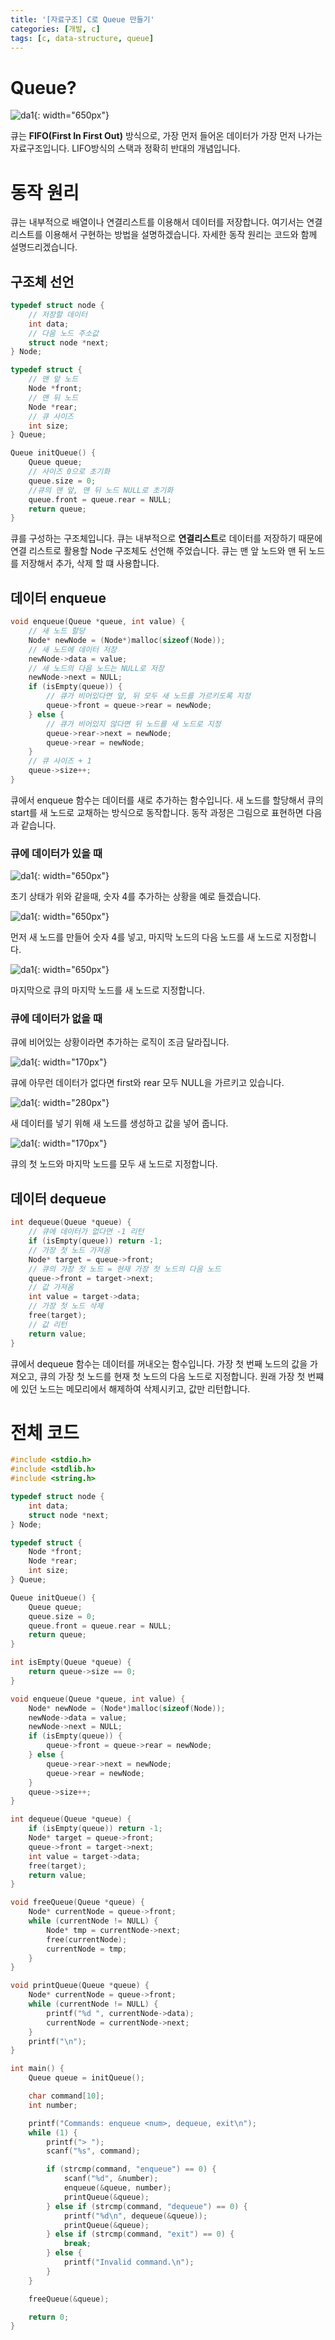 ```yaml
---
title: '[자료구조] C로 Queue 만들기'
categories: [개발, c]
tags: [c, data-structure, queue]
---
```



# Queue?

![da1](/assets/img/2024-05-11-queue/queue1.webp){: width="650px"}

큐는 **FIFO(First In First Out)** 방식으로, 가장 먼저 들어온 데이터가 가장 먼저 나가는 자료구조입니다. 
LIFO방식의 스택과 정확히 반대의 개념입니다.


# 동작 원리

큐는 내부적으로 배열이나 연결리스트를 이용해서 데이터를 저장합니다. 
여기서는 연결리스트를 이용해서 구현하는 방법을 설명하겠습니다. 
자세한 동작 원리는 코드와 함께 설명드리겠습니다.

## 구조체 선언

```c
typedef struct node {
    // 저장할 데이터
    int data;
    // 다음 노드 주소값
    struct node *next;
} Node;

typedef struct {
    // 맨 앞 노드
    Node *front;
    // 맨 뒤 노드
    Node *rear;
    // 큐 사이즈
    int size;
} Queue;

Queue initQueue() {
    Queue queue;
    // 사이즈 0으로 초기화
    queue.size = 0;
    //큐의 맨 앞, 맨 뒤 노드 NULL로 초기화
    queue.front = queue.rear = NULL;
    return queue;
}
```

큐를 구성하는 구조체입니다. 
큐는 내부적으로 **연결리스트**로 데이터를 저장하기 때문에 연결 리스트로 활용할 Node 구조체도 선언해 주었습니다. 
큐는 맨 앞 노드와 맨 뒤 노드를 저장해서 추가, 삭제 할 떄 사용합니다.

## 데이터 enqueue

```c
void enqueue(Queue *queue, int value) {
    // 새 노드 할당
    Node* newNode = (Node*)malloc(sizeof(Node));
    // 새 노드에 데이터 저장
    newNode->data = value;
    // 새 노드의 다음 노드는 NULL로 저장
    newNode->next = NULL;
    if (isEmpty(queue)) {
        // 큐가 비어있다면 앞, 뒤 모두 새 노드를 가르키도록 지정
        queue->front = queue->rear = newNode;
    } else {
        // 큐가 비어있지 않다면 뒤 노드를 새 노드로 지정
        queue->rear->next = newNode;
        queue->rear = newNode;
    }
    // 큐 사이즈 + 1
    queue->size++;
}
```

큐에서 enqueue 함수는 데이터를 새로 추가하는 함수입니다. 
새 노드를 할당해서 큐의 start를 새 노드로 교채하는 방식으로 동작합니다. 
동작 과정은 그림으로 표현하면 다음과 같습니다.

### 큐에 데이터가 있을 때

![da1](/assets/img/2024-05-11-queue/queue_enqueue1.webp){: width="650px"}

초기 상태가 위와 같을때, 숫자 4를 추가하는 상황을 예로 들겠습니다.

![da1](/assets/img/2024-05-11-queue/queue_enqueue2.webp){: width="650px"}

먼저 새 노드를 만들어 숫자 4를 넣고, 마지막 노드의 다음 노드를 새 노드로 지정합니다.

![da1](/assets/img/2024-05-11-queue/queue_enqueue3.webp){: width="650px"}

마지막으로 큐의 마지막 노드를 새 노드로 지정합니다. 

### 큐에 데이터가 없을 때

큐에 비어있는 상황이라면 추가하는 로직이 조금 달라집니다. 

![da1](/assets/img/2024-05-11-queue/queue_enqueue4.webp){: width="170px"}

큐에 아무런 데이터가 없다면 first와 rear 모두 NULL을 가르키고 있습니다.

![da1](/assets/img/2024-05-11-queue/queue_enqueue5.webp){: width="280px"}

새 데이터를 넣기 위해 새 노드를 생성하고 값을 넣어 줍니다.

![da1](/assets/img/2024-05-11-queue/queue_enqueue6.webp){: width="170px"}

큐의 첫 노드와 마지막 노드를 모두 새 노드로 지정합니다.

## 데이터 dequeue

```c
int dequeue(Queue *queue) {
    // 큐에 데이터가 없다면 -1 리턴
    if (isEmpty(queue)) return -1;
    // 가장 첫 노드 가져옴
    Node* target = queue->front;
    // 큐의 가장 첫 노드 = 현재 가장 첫 노드의 다음 노드
    queue->front = target->next;
    // 값 가져옴
    int value = target->data;
    // 가장 첫 노드 삭제
    free(target);
    // 값 리턴
    return value;
}
```

큐에서 dequeue 함수는 데이터를 꺼내오는 함수입니다. 
가장 첫 번째 노드의 값을 가져오고, 큐의 가장 첫 노드를 현재 첫 노드의 다음 노드로 지정합니다. 
원래 가장 첫 번쨰에 있던 노드는 메모리에서 해제하여 삭제시키고, 값만 리턴합니다.


# 전체 코드

```c
#include <stdio.h>
#include <stdlib.h>
#include <string.h>

typedef struct node {
    int data;
    struct node *next;
} Node;

typedef struct {
    Node *front;
    Node *rear;
    int size;
} Queue;

Queue initQueue() {
    Queue queue;
    queue.size = 0;
    queue.front = queue.rear = NULL;
    return queue;
}

int isEmpty(Queue *queue) {
    return queue->size == 0;
}

void enqueue(Queue *queue, int value) {
    Node* newNode = (Node*)malloc(sizeof(Node));
    newNode->data = value;
    newNode->next = NULL;
    if (isEmpty(queue)) {
        queue->front = queue->rear = newNode;
    } else {
        queue->rear->next = newNode;
        queue->rear = newNode;
    }
    queue->size++;
}

int dequeue(Queue *queue) {
    if (isEmpty(queue)) return -1;
    Node* target = queue->front;
    queue->front = target->next;
    int value = target->data;
    free(target);
    return value;
}

void freeQueue(Queue *queue) {
    Node* currentNode = queue->front;
    while (currentNode != NULL) {
        Node* tmp = currentNode->next;
        free(currentNode);
        currentNode = tmp;
    }
}

void printQueue(Queue *queue) {
    Node* currentNode = queue->front;
    while (currentNode != NULL) {
        printf("%d ", currentNode->data);
        currentNode = currentNode->next;
    }
    printf("\n");
}

int main() {
    Queue queue = initQueue();

    char command[10];
    int number;

    printf("Commands: enqueue <num>, dequeue, exit\n");
    while (1) {
        printf("> ");
        scanf("%s", command);

        if (strcmp(command, "enqueue") == 0) {
            scanf("%d", &number);
            enqueue(&queue, number);
            printQueue(&queue);
        } else if (strcmp(command, "dequeue") == 0) {
            printf("%d\n", dequeue(&queue));
            printQueue(&queue);
        } else if (strcmp(command, "exit") == 0) {
            break;
        } else {
            printf("Invalid command.\n");
        }
    }

    freeQueue(&queue);

    return 0;
}
```
